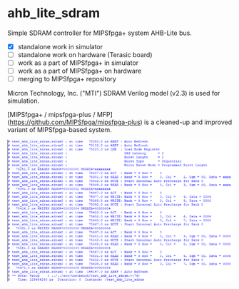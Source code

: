 # ahb_lite_sdram
Simple SDRAM controller for MIPSfpga+ system AHB-Lite bus.

- [x] standalone work in simulator
- [ ] standalone work on hardware (Terasic board)
- [ ] work as a part of MIPSfpga+ in simulator
- [ ] work as a part of MIPSfpga+ on hardware
- [ ] merging to MIPSfpga+ repository

Micron Technology, Inc. ("MTI") SDRAM Verilog model (v2.3) is used for simulation.

[MIPSfpga+ / mipsfpga-plus / MFP] (https://github.com/MIPSfpga/mipsfpga-plus) is a cleaned-up and improved variant of MIPSfpga-based system.

![Alt text](/readme/simulation_log.png?raw=true "log")
